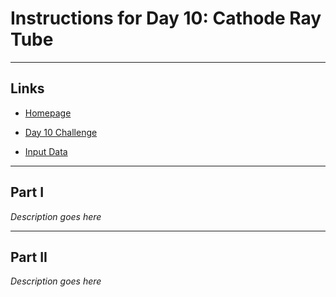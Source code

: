 # Instructions for Day 10: Cathode Ray Tube

---

## Links

- [Homepage](https://adventofcode.com/2022)

- [Day 10 Challenge](https://adventofcode.com/2022/day/10)

- [Input Data](input.txt)

---

## Part I

*Description goes here*

---

## Part II 

*Description goes here*
